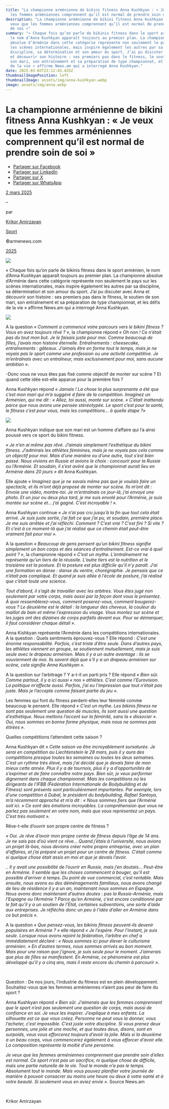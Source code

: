 ```yaml
---
title: "La championne arménienne de bikini fitness Anna Kushkyan : « Je veux que
  les femmes arméniennes comprennent qu’il est normal de prendre soin de soi »"
description: "La championne arménienne de bikini fitness Anna Kushkyan : « Je
  veux que les femmes arméniennes comprennent qu’il est normal de prendre soin
  de soi »"
summary: "« Chaque fois qu’on parle de bikinis fitness dans le sport arménien,
  le nom d’Anna Kushkyan apparaît toujours au premier plan. La championne
  absolue d’Arménie dans cette catégorie représente non seulement le pays sur
  les scènes internationales, mais inspire également les autres par sa
  discipline, sa détermination et son amour du sport. J’ai pu discuter avec Anna
  et découvrir son histoire : ses premiers pas dans le fitness, le soutien de
  son mari, son entraînement et sa préparation de type championnat, et les défis
  de la vie » affirme News.am qui a interrogé Anna Kushkyan."
date: 2025-03-02T22:12:43.435Z
thumbnailImagePosition: left
thumbnailImage: assets/img/anna-kushkyan.webp
image: assets/img/anna.webp
---
```

<!--StartFragment-->

# La championne arménienne de bikini fitness Anna Kushkyan : « Je veux que les femmes arméniennes comprennent qu’il est normal de prendre soin de soi »

* [Partager sur Facebook](https://www.facebook.com/sharer/sharer.php?u=https%3A%2F%2Fwww.armenews.com%2Fla-championne-armenienne-de-bikini-fitness-anna-kushkyan-je-veux-que-les-femmes-armeniennes-comprennent-quil-est-normal-de-prendre-soin-de-soi%2F&title=La%20championne%20arm%C3%A9nienne%20de%20bikini%20fitness%20Anna%20Kushkyan%20%3A%20%C2%AB%20Je%20veux%20que%20les%20femmes%20arm%C3%A9niennes%20comprennent%20qu%E2%80%99il%20est%20normal%20de%20prendre%20soin%20de%20soi%20%C2%BB)
* [Partager sur LinkedIn](https://www.linkedin.com/shareArticle?mini=true&url=https%3A%2F%2Fwww.armenews.com%2Fla-championne-armenienne-de-bikini-fitness-anna-kushkyan-je-veux-que-les-femmes-armeniennes-comprennent-quil-est-normal-de-prendre-soin-de-soi%2F&title=La%20championne%20arm%C3%A9nienne%20de%20bikini%20fitness%20Anna%20Kushkyan%20%3A%20%C2%AB%20Je%20veux%20que%20les%20femmes%20arm%C3%A9niennes%20comprennent%20qu%E2%80%99il%20est%20normal%20de%20prendre%20soin%20de%20soi%20%C2%BB)
* [Partager sur X](https://x.com/share?url=https%3A%2F%2Fwww.armenews.com%2Fla-championne-armenienne-de-bikini-fitness-anna-kushkyan-je-veux-que-les-femmes-armeniennes-comprennent-quil-est-normal-de-prendre-soin-de-soi%2F&text=La%20championne%20arm%C3%A9nienne%20de%20bikini%20fitness%20Anna%20Kushkyan%20%3A%20%C2%AB%20Je%20veux%20que%20les%20femmes%20arm%C3%A9niennes%20comprennent%20qu%E2%80%99il%20est%20normal%20de%20prendre%20soin%20de%20soi%20%C2%BB)
* [Partager sur WhatsApp](https://api.whatsapp.com/send?text=La%20championne%20arm%C3%A9nienne%20de%20bikini%20fitness%20Anna%20Kushkyan%20%3A%20%C2%AB%20Je%20veux%20que%20les%20femmes%20arm%C3%A9niennes%20comprennent%20qu%E2%80%99il%20est%20normal%20de%20prendre%20soin%20de%20soi%20%C2%BB%20%E2%80%94%20https%3A%2F%2Fwww.armenews.com%2Fla-championne-armenienne-de-bikini-fitness-anna-kushkyan-je-veux-que-les-femmes-armeniennes-comprennent-quil-est-normal-de-prendre-soin-de-soi%2F)

[2 mars 2025](https://www.armenews.com/la-championne-armenienne-de-bikini-fitness-anna-kushkyan-je-veux-que-les-femmes-armeniennes-comprennent-quil-est-normal-de-prendre-soin-de-soi/)

–

par

[Krikor Amirzayan](https://www.armenews.com/author/krikor56/)

[Sport](https://www.armenews.com/categorie/sport/)

©armenews.com

[2025](https://www.armenews.com/la-championne-armenienne-de-bikini-fitness-anna-kushkyan-je-veux-que-les-femmes-armeniennes-comprennent-quil-est-normal-de-prendre-soin-de-soi/)

![](https://www.armenews.com/wp-content/uploads/2025/03/106552.webp)

« Chaque fois qu’on parle de bikinis fitness dans le sport arménien, le nom d’Anna Kushkyan apparaît toujours au premier plan. La championne absolue d’Arménie dans cette catégorie représente non seulement le pays sur les scènes internationales, mais inspire également les autres par sa discipline, sa détermination et son amour du sport. J’ai pu discuter avec Anna et découvrir son histoire : ses premiers pas dans le fitness, le soutien de son mari, son entraînement et sa préparation de type championnat, et les défis de la vie » affirme News.am qui a interrogé Anna Kushkyan.

![](https://www.armenews.com/wp-content/uploads/2025/03/3323A-1-227x300.jpeg)

A la question *« Comment a commencé votre parcours vers le bikini fitness ? Vous en avez toujours rêvé ? »*, la championne répond *« Oh non ! Ce n’était pas du tout mon but. Je le faisais juste pour moi. Comme beaucoup de filles, j’avais mon histoire éternelle. Entraînements : cheesecake, entraînements : gâteaux. J’aimais être en forme tout le temps, mais je ne voyais pas le sport comme une profession ou une activité compétitive. Je m’entraînais avec un entraîneur, mais exclusivement pour moi, sans aucune ambition »*.

\-Donc vous ne vous êtes pas fixé comme objectif de monter sur scène ? Et quand cette idée est-elle apparue pour la première fois ?

Anna Kushkyan répond *« Jamais ! La chose la plus surprenante a été que c’est mon mari qui m’a suggéré d faire de la compétition. Imaginez un Arménien, qui me dit : « Allez, toi aussi, monte sur scène. » C’était inattendu parce que nous avons une pensée stéréotypée. Le sport c’est pour la santé, le fitness c’est pour vous, mais les compétitions… à quelle étape ?»* 

![](https://www.armenews.com/wp-content/uploads/2025/03/3323-200x300.webp)

Anna Kushkyan indique que son mari est un homme d’affaire qui l’a ainsi poussé vers ce sport du bikini fitness.

*« Je n’en ai même pas rêvé. J’aimais simplement l’esthétique du bikini fitness. J’admirais les athlètes féminines, mais je ne voyais pas cela comme un objectif pour moi. Mais d’une manière ou d’une autre, tout s’est bien passé. Nous vivions en Russie et avions le choix : concourir pour la Russie ou l’Arménie. Et soudain, il s’est avéré que le championnat aurait lieu en Arménie dans 20 jours »* dit Anna Kushkyan.

Elle ajoute *« Imaginez que je ne savais même pas que je voulais faire un spectacle, et ils m’ont déjà proposé de monter sur scène. Ils m’ont dit : Envoie une vidéo, montre-toi. Je m’entraînais ce jour-là, j’ai envoyé une photo. Et un jour ou deux plus tard, je me suis envolé pour l’Arménie, je suis montée sur scène et… j’ai gagné. C’est incroyable ! ».*

Anna Kushkyan continue *« Je n’ai pas cru jusqu’à la fin que tout cela était arrivé. Je suis juste sortie, j’ai fait ce que j’ai pu, et soudain, première place. Je me suis arrêtée et j’ai réfléchi. Comment ? C’est vrai ? C’est fini ? Si vite ? Et c’est à ce moment-là que j’ai réalisé que ce chemin était peut-être vraiment fait pour moi ».*

A la question *« Beaucoup de gens pensent qu’un bikini fitness signifie simplement un bon corps et des séances d’entraînement. Est-ce vrai à quel point ? »*, la championne répond *« C’est un mythe. L’entraînement ne représente qu’un tiers de la réussite. L’autre tiers est la nutrition et le troisième est la posture. Et la posture est plus difficile qu’il n’y paraît. J’ai une formation en danse : danse du ventre, chorégraphie. Je pensais que ce n’était pas compliqué. Et quand je suis allée à l’école de posture, j’ai réalisé que c’était toute une science.*

*Tout d’abord, il s’agit de travailler avec les arbitres. Vous êtes jugé non seulement par votre corps, mais aussi par la façon dont vous le présentez. À quoi ressemblerez-vous, comment poserez-vous, comment bougerez-vous ? Le deuxième est le détail : la longueur des cheveux, la couleur du maillot de bain et même l’expression du visage. Vous montez sur scène et les juges ont des dizaines de corps parfaits devant eux. Pour se démarquer, il faut considérer chaque détail »*.

Anna Kishkyan représente l’Arménie dans les compétitions internationales. A la question : Quels sentiments éprouvez-vous ? Elle répond : *C’est une énorme responsabilité. Parfois, c’est triste d’être seule. Dans d’autres pays, les athlètes viennent en groupe, se soutiennent mutuellement, mais je suis seule avec le drapeau arménien. Mais il y a un autre avantage : ils se souviennent de moi. Ils savent déjà que s’il y a un drapeau arménien sur scène, cela signifie Anna Kushkyan ».*

A la question sur l’arbitrage ? Y a-t-il un parti pris ? Elle répond *« Bien sûr. Comme partout, il y a ici aussi « nos » athlètes. C’est comme l’Eurovision. La politique m’affecte aussi. Parfois, j’ai eu l’impression que tout n’était pas juste. Mais je l’accepte comme faisant partie du jeu »*.

Les femmes qui font du fitness perdent-elles leur féminité comme beaucoup le pensent. Elle répond *« C’est un mythe. Les bikinis fitness ne sont pas seulement une question de muscles, ils sont aussi une question d’esthétique. Nous mettons l’accent sur la féminité, sans la « dissocier ». Oui, nous sommes en bonne forme physique, mais nous ne sommes pas étirées ».*

Quelles compétitions l’attendent cette saison ?

Anna Kushkyan dit *« Cette saison va être incroyablement sursaturée. Je serai en compétition au Liechtenstein le 28 mars, puis il y aura des compétitions presque toutes les semaines ou toutes les deux semaines. C’est un rythme très élevé, mais j’ai décidé que je devais faire de mon mieux cette année. Plus il y a de tournois, plus il y a d’opportunités de s’exprimer et de faire connaître notre pays. Bien sûr, je veux performer dignement dans chaque championnat. Mais les compétitions où les dirigeants de l’IFBB (Fédération Internationale de Bodybuilding et de Fitness) sont présents sont particulièrement importantes. Par exemple, lors d’une compétition à Dubaï, le président du bodybuilding, Rafael Santoya, m’a récemment approché et m’a dit : « Nous sommes fiers que l’Arménie soit ici. » Ce sont des émotions incroyables. La compréhension que vous ne parlez pas seulement en votre nom, mais que vous représentez un pays. C’est très motivant ».*

Rêve-t-elle d’ouvrir son propre centre de fitness ?

*« Oui. Je rêve d’avoir mon propre centre de fitness depuis l’âge de 14 ans. Je ne sais pas d’où vient ce rêve… Quand j’étais à l’université, nous avions un projet là-bas, nous devions créer notre propre entreprise, avec un plan d’affaires, et j’ai préparé un projet pour un centre de fitness. C’était comme si quelque chose était assis en moi et que je devais l’avoir.*

*.. Il y avait une possibilité de l’ouvrir en Russie, mais j’en doutais… Peut-être en Arménie. Il semble que les choses commencent à bouger, qu’il est possible d’arriver à temps. Du point de vue commercial, c’est rentable. Mais ensuite, nous avons eu des déménagements familiaux, nous avons changé de lieu de résidence il y a un an, maintenant nous sommes en Espagne. Nous avons donc maintenant d’autres doutes : pas la Russie-Arménie, mais l’Espagne ou l’Arménie ? Parce qu’en Arménie, c’est encore conditionné par le fait qu’il y a un soutien de l’État, certaines subventions, une sorte d’aide aux entreprises. Je réfléchis donc un peu à l’idée d’aller en Arménie dans ce but précis ».*

A la question *« Que pensez-vous, les bikinis fitness peuvent-ils devenir populaires en Arménie ? »* elle répond *« Je l’espère. Pour l’instant, je suis seule. Lorsque nous avons rejoint la fédération, l’arbitre en chef a immédiatement déclaré : « Nous sommes ici pour élever le culturisme arménien. » En d’autres termes, nous sommes arrivés au bon moment. Mais pour une raison que j’ignore, je suis seule pour le moment. J’aimerais que plus de filles se manifestent. En Arménie, ce phénomène est plus développé qu’il y a cinq ans, mais il reste encore du chemin à parcourir ».*

 

Question : De nos jours, l’industrie du fitness est en plein développement. Souhaitez-vous que les femmes arméniennes n’aient pas peur de faire du sport ?

Anna Kushkyan répond *« Bien sûr. J’aimerais que les femmes comprennent que le sport n’est pas seulement une question de corps, mais aussi de confiance en soi. Je veux les inspirer. J’explique à mes enfants. La silhouette est ce que vous créez. Personne ne peut vous la donner, vous l’acheter, c’est impossible. C’est juste votre discipline. Si vous prenez deux personnes, une jolie et une moche, et que toutes deux, disons, sont en surpoids, vous vous efforcerez toujours d’avoir la jolie. Mais si la deuxième a un beau corps, vous commencerez également à vous efforcer d’avoir elle. La composition représente la moitié d’une personne.*

*Je veux que les femmes arméniennes comprennent que prendre soin d’elles est normal. Ce sport n’est pas un sacrifice, ni quelque chose de difficile, mais une partie naturelle de la vie. Tout le monde n’a pas le temps. Absolument tout le monde. Mais vous pouvez planifier votre journée de manière à pouvoir consacrer au moins une heure ou deux à votre santé et à votre beauté. Si seulement vous en aviez envie »*. Source News.am

 

Krikor Amirzayan

<!--EndFragment-->